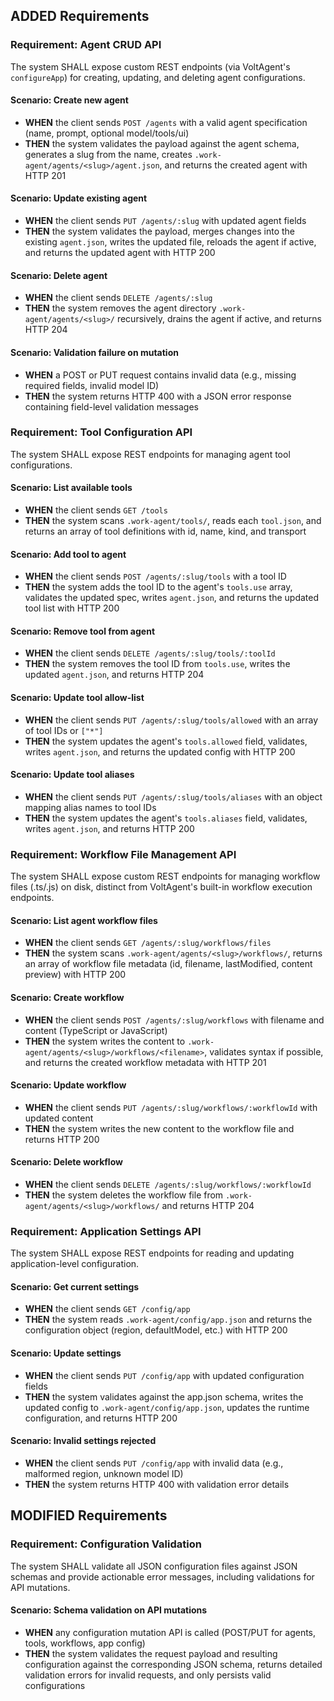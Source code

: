 ## ADDED Requirements

### Requirement: Agent CRUD API
The system SHALL expose custom REST endpoints (via VoltAgent's `configureApp`) for creating, updating, and deleting agent configurations.

#### Scenario: Create new agent
- **WHEN** the client sends `POST /agents` with a valid agent specification (name, prompt, optional model/tools/ui)
- **THEN** the system validates the payload against the agent schema, generates a slug from the name, creates `.work-agent/agents/<slug>/agent.json`, and returns the created agent with HTTP 201

#### Scenario: Update existing agent
- **WHEN** the client sends `PUT /agents/:slug` with updated agent fields
- **THEN** the system validates the payload, merges changes into the existing `agent.json`, writes the updated file, reloads the agent if active, and returns the updated agent with HTTP 200

#### Scenario: Delete agent
- **WHEN** the client sends `DELETE /agents/:slug`
- **THEN** the system removes the agent directory `.work-agent/agents/<slug>/` recursively, drains the agent if active, and returns HTTP 204

#### Scenario: Validation failure on mutation
- **WHEN** a POST or PUT request contains invalid data (e.g., missing required fields, invalid model ID)
- **THEN** the system returns HTTP 400 with a JSON error response containing field-level validation messages

### Requirement: Tool Configuration API
The system SHALL expose REST endpoints for managing agent tool configurations.

#### Scenario: List available tools
- **WHEN** the client sends `GET /tools`
- **THEN** the system scans `.work-agent/tools/`, reads each `tool.json`, and returns an array of tool definitions with id, name, kind, and transport

#### Scenario: Add tool to agent
- **WHEN** the client sends `POST /agents/:slug/tools` with a tool ID
- **THEN** the system adds the tool ID to the agent's `tools.use` array, validates the updated spec, writes `agent.json`, and returns the updated tool list with HTTP 200

#### Scenario: Remove tool from agent
- **WHEN** the client sends `DELETE /agents/:slug/tools/:toolId`
- **THEN** the system removes the tool ID from `tools.use`, writes the updated `agent.json`, and returns HTTP 204

#### Scenario: Update tool allow-list
- **WHEN** the client sends `PUT /agents/:slug/tools/allowed` with an array of tool IDs or `["*"]`
- **THEN** the system updates the agent's `tools.allowed` field, validates, writes `agent.json`, and returns the updated config with HTTP 200

#### Scenario: Update tool aliases
- **WHEN** the client sends `PUT /agents/:slug/tools/aliases` with an object mapping alias names to tool IDs
- **THEN** the system updates the agent's `tools.aliases` field, validates, writes `agent.json`, and returns HTTP 200

### Requirement: Workflow File Management API
The system SHALL expose custom REST endpoints for managing workflow files (.ts/.js) on disk, distinct from VoltAgent's built-in workflow execution endpoints.

#### Scenario: List agent workflow files
- **WHEN** the client sends `GET /agents/:slug/workflows/files`
- **THEN** the system scans `.work-agent/agents/<slug>/workflows/`, returns an array of workflow file metadata (id, filename, lastModified, content preview) with HTTP 200

#### Scenario: Create workflow
- **WHEN** the client sends `POST /agents/:slug/workflows` with filename and content (TypeScript or JavaScript)
- **THEN** the system writes the content to `.work-agent/agents/<slug>/workflows/<filename>`, validates syntax if possible, and returns the created workflow metadata with HTTP 201

#### Scenario: Update workflow
- **WHEN** the client sends `PUT /agents/:slug/workflows/:workflowId` with updated content
- **THEN** the system writes the new content to the workflow file and returns HTTP 200

#### Scenario: Delete workflow
- **WHEN** the client sends `DELETE /agents/:slug/workflows/:workflowId`
- **THEN** the system deletes the workflow file from `.work-agent/agents/<slug>/workflows/` and returns HTTP 204

### Requirement: Application Settings API
The system SHALL expose REST endpoints for reading and updating application-level configuration.

#### Scenario: Get current settings
- **WHEN** the client sends `GET /config/app`
- **THEN** the system reads `.work-agent/config/app.json` and returns the configuration object (region, defaultModel, etc.) with HTTP 200

#### Scenario: Update settings
- **WHEN** the client sends `PUT /config/app` with updated configuration fields
- **THEN** the system validates against the app.json schema, writes the updated config to `.work-agent/config/app.json`, updates the runtime configuration, and returns HTTP 200

#### Scenario: Invalid settings rejected
- **WHEN** the client sends `PUT /config/app` with invalid data (e.g., malformed region, unknown model ID)
- **THEN** the system returns HTTP 400 with validation error details

## MODIFIED Requirements

### Requirement: Configuration Validation
The system SHALL validate all JSON configuration files against JSON schemas and provide actionable error messages, including validations for API mutations.

#### Scenario: Schema validation on API mutations
- **WHEN** any configuration mutation API is called (POST/PUT for agents, tools, workflows, app config)
- **THEN** the system validates the request payload and resulting configuration against the corresponding JSON schema, returns detailed validation errors for invalid requests, and only persists valid configurations
